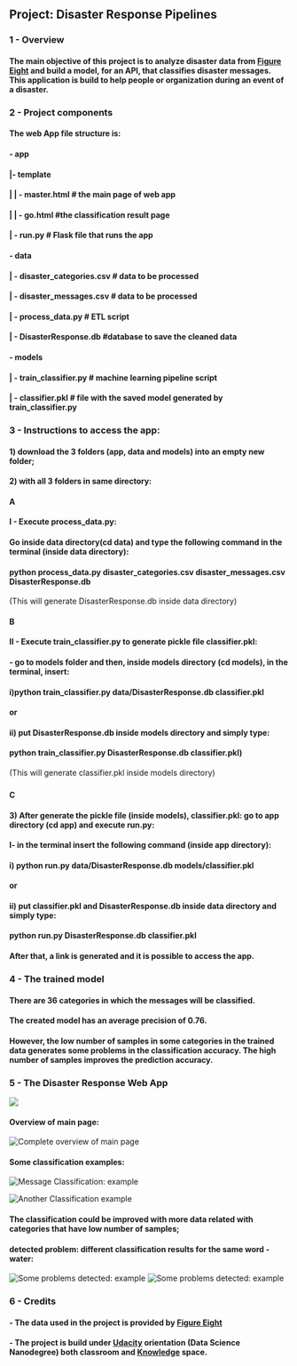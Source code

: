 ## Project: Disaster Response Pipelines 

### 1 - Overview

#### The main objective of this project is to analyze disaster data from [Figure Eight](https://appen.com/) and build a model, for an API, that classifies disaster messages. This application is build to help people or organization during an event of a disaster.

### 2 - Project components

#### The web App file structure is:

#### - app
#### |- template
#### | | - master.html # the main page of web app
#### | | - go.html #the classification result page
#### | - run.py # Flask file that runs the app

#### - data
#### | - disaster_categories.csv # data to be processed
#### | - disaster_messages.csv # data to be processed
#### | - process_data.py # ETL script
#### | - DisasterResponse.db #database to save the cleaned data

#### - models
#### | - train_classifier.py # machine learning pipeline script
#### | - classifier.pkl # file with the saved model generated by train_classifier.py





### 3 - Instructions to access the app:

#### 1) download the 3 folders (app, data and models) into an empty new folder;

#### 2) with all 3 folders in same directory:

####

#### A
#### I - Execute process_data.py:

#### Go inside data directory(cd data) and type the following command in the terminal (inside data directory):


#### python process_data.py disaster_categories.csv disaster_messages.csv DisasterResponse.db

(This will generate DisasterResponse.db inside data directory)

####

#### B
#### II - Execute train_classifier.py to generate pickle file classifier.pkl:

#### - go to models folder and then, inside models directory (cd models), in the terminal, insert: 

#### i)python train_classifier.py data/DisasterResponse.db classifier.pkl

#### or 

#### ii) put DisasterResponse.db inside models directory and simply type:

####  python train_classifier.py DisasterResponse.db classifier.pkl)

(This will generate classifier.pkl inside models directory)

###
#### C
#### 3) After generate the pickle file (inside models), classifier.pkl: go to app directory (cd app) and execute run.py:  

#### I- in the terminal insert the following command (inside app directory):

#### i) python run.py data/DisasterResponse.db models/classifier.pkl

#### or

#### ii) put classifier.pkl and DisasterResponse.db inside data directory and simply type:

#### python run.py DisasterResponse.db classifier.pkl

#### After that, a link is generated and it is possible to access the app.



### 4 - The trained model

#### There are 36 categories in which the messages will be classified.
#### The created model has an average precision of 0.76. 
#### However, the low number of samples in some categories in the trained data generates some problems in the classification accuracy. The high number of samples improves the prediction accuracy.  

### 5 - The Disaster Response Web App

![](https://github.com/a-teresa/disaster_response_pipelines/blob/main/screenshot_app/image1.png)

#### Overview of main page:

![Complete overview of main page](https://github.com/a-teresa/disaster_response_pipelines/blob/main/screenshot_app/image2.png)

#### Some classification examples:

![Message Classification: example](https://github.com/a-teresa/disaster_response_pipelines/blob/main/screenshot_app/image3.png)

![Another Classification example](https://github.com/a-teresa/disaster_response_pipelines/blob/main/screenshot_app/image4.png)

#### The classification could be improved with more data related with categories that have low number of samples; 
#### detected problem: different classification results for the same word - water:

![Some problems detected: example](https://github.com/a-teresa/disaster_response_pipelines/blob/main/screenshot_app/image5.png)
![Some problems detected: example ](https://github.com/a-teresa/disaster_response_pipelines/blob/main/screenshot_app/image6.png)



### 6 - Credits

#### -  The data used in the project is provided by [Figure Eight](https://appen.com/)

#### - The project is build under [Udacity](https://www.udacity.com) orientation (Data Science Nanodegree) both classroom and [Knowledge](https://knowledge.udacity.com/) space. 






